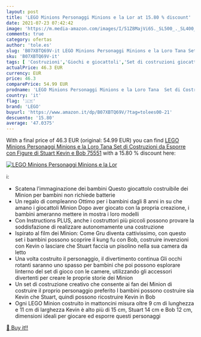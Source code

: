```yaml
---
layout: post
title: 'LEGO Minions Personaggi Minions e la Lor at 15.80 % discount'
date: 2021-07-23 07:42:42
image: 'https://m.media-amazon.com/images/I/51Z8MajVi6S._SL500_._SL400_.jpg'
comments: true
category: ofertas
author: 'tole.es'
slug: 'B07XBTQ69V-it LEGO Minions Personaggi Minions e la Loro Tana Set di...'
sku: 'B07XBTQ69V-it'
tags: [ 'Costruzioni','Giochi e giocattoli','Set di costruzioni giocattolo','lego', ]
actualPrice: 46.3 EUR
currency: EUR
price: 46.3
comparePrice: 54.99 EUR
prodname: 'LEGO Minions Personaggi Minions e la Loro Tana  Set di Costruzioni da Esporre con Figure di Stuart  Kevin e Bob  75551'
country: 'it'
flag: '🇮🇹'
brand: 'LEGO'
buyurl: 'https://www.amazon.it/dp/B07XBTQ69V/?tag=tolees00-21'
descuento: '15.80'
average: '47.0375'
---
```


With a final price of 46.3 EUR (original: 54.99 EUR) you can find [LEGO Minions Personaggi Minions e la Loro Tana  Set di Costruzioni da Esporre con Figure di Stuart  Kevin e Bob  75551](https://www.amazon.it/dp/B07XBTQ69V/?tag=tolees00-21) with a  15.80 % discount here:

[![LEGO Minions Personaggi Minions e la Lor](https://m.media-amazon.com/images/I/51Z8MajVi6S._SL500_._SL400_.jpg)](https://www.amazon.it/dp/B07XBTQ69V/?tag=tolees00-21)

ℹ️:

- Scatena l’immaginazione dei bambini Questo giocattolo costruibile dei Minion per bambini non richiede batterie
- Un regalo di compleanno Ottimo per i bambini dagli 8 anni in su che amano i giocattoli Minion Dopo aver giocato con la propria creazione, i bambini ameranno mettere in mostra i loro modelli
- Con Instructions PLUS, anche i costruttori più piccoli possono provare la soddisfazione di realizzare autonomamente una costruzione
- Ispirato al film dei Minion: Come Gru diventa cattivissimo, con questo set i bambini possono scoprire il kung fu con Bob, costruire invenzioni con Kevin o lasciare che Stuart faccia un pisolino nella sua camera da letto
- Una volta costruito il personaggio, il divertimento continua Gli occhi rotanti saranno uno spasso per bambini che poi possono esplorare linterno del set di gioco con le camere, utilizzando gli accessori divertenti per creare le proprie storie dei Minion
- Un set di costruzione creativo che consente ai fan dei Minion di costruire il proprio personaggio preferito I bambini possono costruire sia Kevin che Stuart, quindi possono ricostruire Kevin in Bob
- Ogni LEGO Minion costruito in mattoncini misura oltre 9 cm di lunghezza e 11 cm di larghezza Kevin è alto più di 15 cm, Stuart 14 cm e Bob 12 cm, dimensioni ideali per giocare ed esporre questi personaggi

[🛒 Buy it!!](https://www.amazon.it/dp/B07XBTQ69V/?tag=tolees00-21)
